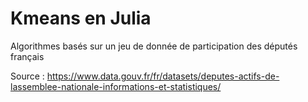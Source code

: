 # Kmeans en Julia

Algorithmes basés sur un jeu de donnée de participation des députés français

Source : https://www.data.gouv.fr/fr/datasets/deputes-actifs-de-lassemblee-nationale-informations-et-statistiques/
